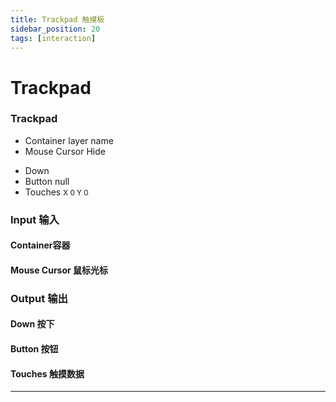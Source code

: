 ```yaml
---
title: Trackpad 触摸板
sidebar_position: 20
tags: [interaction]
---
```


# Trackpad

<div className="patch-container">
    <div className="patch consumer">
        <h3>Trackpad</h3>
        <ul className="inputs">
            <li>Container <span>layer name</span></li>
            <li>Mouse Cursor <span>Hide</span></li>
        </ul>
        <ul className="outputs">
            <li>Down <span className="checkbox-off"></span></li>
            <li>Button <span>null</span> </li>
            <li>Touches <small> X <span>0</span> Y <span>0</span></small></li> 
        </ul>
    </div>
</div>

<div className="port-descriptions">
<div className="inputs">

### Input 输入

#### Container容器

#### Mouse Cursor 鼠标光标

</div>
<div className="outputs">

### Output 输出

#### Down 按下

#### Button 按钮

#### Touches 触摸数据

</div>
</div>

------
